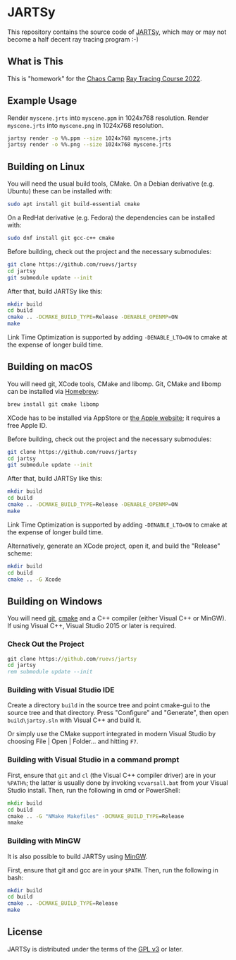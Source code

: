 # JARTSy

This repository contains the source code of [JARTSy][], which may or may not
become a half decent ray tracing program :-) 

[JARTSy]: https://github.com/ruevs/jartsy


## What is This

This is "homework" for the [Chaos Camp][chaos] [Ray Tracing Course 2022][rtc].

[chaos]: https://www.chaos.com/chaos-camp
[rtc]: https://www.chaos.com/chaos-camp/ray-tracing-course-2022

## Example Usage

Render `myscene.jrts` into `myscene.ppm` in 1024x768 resolution.
Render `myscene.jrts` into `myscene.png` in 1024x768 resolution.

```sh
jartsy render -o %%.ppm --size 1024x768 myscene.jrts
jartsy render -o %%.png --size 1024x768 myscene.jrts
```

## Building on Linux

You will need the usual build tools, CMake. On a Debian derivative (e.g.
Ubuntu) these can be installed with:

```sh
sudo apt install git build-essential cmake
```

On a RedHat derivative (e.g. Fedora) the dependencies can be installed with:

```sh
sudo dnf install git gcc-c++ cmake
```

Before building, check out the project and the necessary submodules:

```sh
git clone https://github.com/ruevs/jartsy
cd jartsy
git submodule update --init
```

After that, build JARTSy like this:

```sh
mkdir build
cd build
cmake .. -DCMAKE_BUILD_TYPE=Release -DENABLE_OPENMP=ON
make
```

Link Time Optimization is supported by adding `-DENABLE_LTO=ON` to cmake at the
expense of longer build time.


## Building on macOS

You will need git, XCode tools, CMake and libomp. Git, CMake and libomp can be
installed via [Homebrew][]:

```sh
brew install git cmake libomp
```

XCode has to be installed via AppStore or [the Apple website][appledeveloper];
it requires a free Apple ID.

Before building, check out the project and the necessary submodules:

```sh
git clone https://github.com/ruevs/jartsy
cd jartsy
git submodule update --init
```

After that, build JARTSy like this:

```sh
mkdir build
cd build
cmake .. -DCMAKE_BUILD_TYPE=Release -DENABLE_OPENMP=ON
make
```

Link Time Optimization is supported by adding `-DENABLE_LTO=ON` to cmake at the
expense of longer build time.

Alternatively, generate an XCode project, open it, and build the "Release"
scheme:

```sh
mkdir build
cd build
cmake .. -G Xcode
```

[homebrew]: https://brew.sh/
[appledeveloper]: https://developer.apple.com/download/

## Building on Windows

You will need [git][gitwin], [cmake][cmakewin] and a C++ compiler
(either Visual C++ or MinGW). If using Visual C++, Visual Studio 2015
or later is required.

### Check Out the Project

```bat
git clone https://github.com/ruevs/jartsy
cd jartsy
rem submodule update --init
```

### Building with Visual Studio IDE

Create a directory `build` in
the source tree and point cmake-gui to the source tree and that directory.
Press "Configure" and "Generate", then open `build\jartsy.sln` with
Visual C++ and build it.

Or simply use the CMake support integrated in modern Visual Studio by choosing
File | Open | Folder... and hitting `F7`.

### Building with Visual Studio in a command prompt

First, ensure that `git` and `cl` (the Visual C++ compiler driver) are in your
`%PATH%`; the latter is usually done by invoking `vcvarsall.bat` from your
Visual Studio install. Then, run the following in cmd or PowerShell:

```bat
mkdir build
cd build
cmake .. -G "NMake Makefiles" -DCMAKE_BUILD_TYPE=Release
nmake
```

### Building with MinGW

It is also possible to build JARTSy using [MinGW][mingw].

First, ensure that git and gcc are in your `$PATH`. Then, run the following
in bash:

```sh
mkdir build
cd build
cmake .. -DCMAKE_BUILD_TYPE=Release
make
```

[gitwin]: https://git-scm.com/download/win
[cmakewin]: http://www.cmake.org/download/#latest
[mingw]: http://www.mingw.org/

## License

JARTSy is distributed under the terms of the [GPL v3](COPYING.txt) or later.
